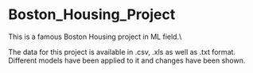 # Boston_Housing_Project

This is a famous Boston Housing project in ML field.\

The data for this project is available in .csv, .xls as well as .txt format.\
Different models have been applied to it and changes have been shown.
